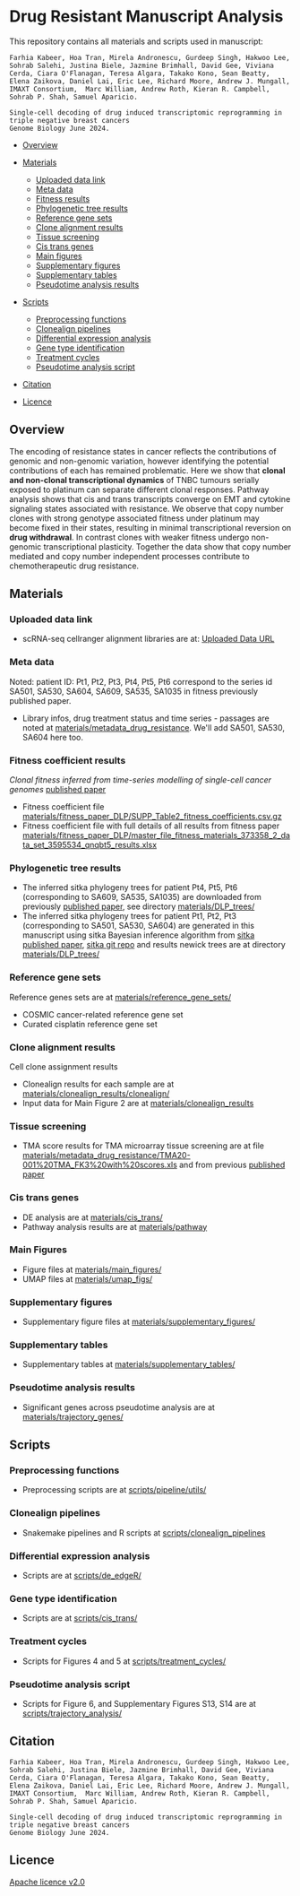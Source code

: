 
# Drug Resistant Manuscript Analysis

This repository contains all materials and scripts used in manuscript: 
```
Farhia Kabeer, Hoa Tran, Mirela Andronescu, Gurdeep Singh, Hakwoo Lee, Sohrab Salehi, Justina Biele, Jazmine Brimhall, David Gee, Viviana Cerda, Ciara O'Flanagan, Teresa Algara, Takako Kono, Sean Beatty, Elena Zaikova, Daniel Lai, Eric Lee, Richard Moore, Andrew J. Mungall, IMAXT Consortium,  Marc William, Andrew Roth, Kieran R. Campbell, Sohrab P. Shah, Samuel Aparicio.

Single-cell decoding of drug induced transcriptomic reprogramming in triple negative breast cancers
Genome Biology June 2024. 

```

- [Overview](#overview)
- [Materials](#materials)
  - [Uploaded data link](#uploaded-data-link)
  - [Meta data](#meta-data)
  - [Fitness results](#fitness-coefficient-results)
  - [Phylogenetic tree results](#phylogenetic-tree-results)
  - [Reference gene sets](#reference-gene-sets)
  - [Clone alignment results](#clone-alignment-results)
  - [Tissue screening](#tissue-screening)
  - [Cis trans genes](#cis-trans-genes)
  - [Main figures](#main-figures)
  - [Supplementary figures](#supplementary-figures)
  - [Supplementary tables](#supplementary-tables)
  - [Pseudotime analysis results](#pseudotime-analysis-results)
 
- [Scripts](#scripts)
  - [Preprocessing functions](#preprocessing-functions)
  - [Clonealign pipelines](#clonealign-pipelines)
  - [Differential expression analysis](#differential-expression-analysis)
  - [Gene type identification](#gene-type-identification)
  - [Treatment cycles](#treatment-cycles)
  - [Pseudotime analysis script](#pseudotime-analysis-script)
- [Citation](#citation)
- [Licence](#licence)


## Overview

The encoding of resistance states in cancer reflects the contributions of genomic and non-genomic variation, however identifying the potential contributions of each has remained problematic. Here we show that **clonal and non-clonal transcriptional dynamics** of TNBC tumours serially exposed to platinum can separate different clonal responses. Pathway analysis shows that cis and trans transcripts converge on EMT and cytokine signaling states associated with resistance. We observe that copy number clones with strong genotype associated fitness under platinum may become fixed in their states, resulting in minimal transcriptional reversion on **drug withdrawal**. In contrast clones with weaker fitness undergo non-genomic transcriptional plasticity. Together the data show that copy number mediated and copy number independent processes contribute to chemotherapeutic drug resistance.



## Materials

### Uploaded data link
- scRNA-seq cellranger alignment libraries are at: [Uploaded Data URL](https://ega-archive.org/studies/EGAS00001007242)


### Meta data
Noted: patient ID: Pt1, Pt2, Pt3, Pt4, Pt5, Pt6 correspond to the series id SA501, SA530, SA604, SA609, SA535, SA1035 in fitness previously published paper. 
- Library infos, drug treatment status and time series - passages are noted at [materials/metadata_drug_resistance](https://github.com/molonc/drug_resistant_material/tree/main/materials/metadata_drug_resistance/).
We'll add SA501, SA530, SA604 here too.


### Fitness coefficient results
*Clonal fitness inferred from time-series modelling of single-cell cancer genomes* [published paper](http://dx.doi.org/10.1038/s41586-021-03648-3)

- Fitness coefficient file [materials/fitness_paper_DLP/SUPP_Table2_fitness_coefficients.csv.gz](https://github.com/molonc/drug_resistant_material/tree/main/materials/fitness_paper_DLP/SUPP_Table2_fitness_coefficients.csv.gz)
- Fitness coefficient file with full details of all results from fitness paper [materials/fitness_paper_DLP/master_file_fitness_materials_373358_2_data_set_3595534_qnqbt5_results.xlsx](https://github.com/molonc/drug_resistant_material/tree/main/materials/fitness_paper_DLP/master_file_fitness_materials_373358_2_data_set_3595534_qnqbt5_results.xlsx)


### Phylogenetic tree results

- The inferred sitka phylogeny trees for patient Pt4, Pt5, Pt6 (corresponding to SA609, SA535, SA1035) are downloaded from previously [published paper](http://dx.doi.org/10.1038/s41586-021-03648-3), see directory [materials/DLP_trees/](https://github.com/molonc/drug_resistant_material/tree/main/materials/DLP_trees/)
- The inferred sitka phylogeny trees for patient Pt1, Pt2, Pt3 (corresponding to SA501, SA530, SA604) are generated in this manuscript using sitka Bayesian inference algorithm from [sitka published paper](https://peercommunityjournal.org/articles/10.24072/pcjournal.292/), [sitka git repo](https://github.com/UBC-Stat-ML/sitkatree/) and results newick trees are at directory [materials/DLP_trees/](https://github.com/molonc/drug_resistant_material/tree/main/materials/DLP_trees/)


### Reference gene sets
Reference genes sets are at [materials/reference_gene_sets/](https://github.com/molonc/drug_resistant_material/tree/main/materials/reference_gene_sets/)
- COSMIC cancer-related reference gene set
- Curated cisplatin reference gene set 


### Clone alignment results
Cell clone assignment results
- Clonealign results for each sample are at [materials/clonealign_results/clonealign/](https://github.com/molonc/drug_resistant_material/tree/main/materials/clonealign_results/clonealign/)
- Input data for Main Figure 2 are at [materials/clonealign_results](https://github.com/molonc/drug_resistant_material/tree/main/materials/clonealign_results)

### Tissue screening
- TMA score results for TMA microarray tissue screening are at file  [materials/metadata_drug_resistance/TMA20-001%20TMA_FK3%20with%20scores.xls](https://github.com/molonc/drug_resistant_material/blob/main/materials/metadata_drug_resistance/TMA20-001%20TMA_FK3%20with%20scores.xls) and from previous [published paper](http://dx.doi.org/10.1038/s41586-021-03648-3)

### Cis trans genes 
- DE analysis are at [materials/cis_trans/](https://github.com/molonc/drug_resistant_material/tree/main/materials/cis_trans/) 
- Pathway analysis results are at [materials/pathway](https://github.com/molonc/drug_resistant_material/tree/main/materials/pathway)

### Main Figures 
- Figure files at [materials/main_figures/](https://github.com/molonc/drug_resistant_material/tree/main/materials/main_figures/) 
- UMAP files at [materials/umap_figs/](https://github.com/molonc/drug_resistant_material/tree/main/materials/umap_figs/) 

### Supplementary figures 
- Supplementary figure files at [materials/supplementary_figures/](https://github.com/molonc/drug_resistant_material/tree/main/materials/supplementary_figures/) 

### Supplementary tables
- Supplementary tables at [materials/supplementary_tables/](https://github.com/molonc/drug_resistant_material/tree/main/materials/supplementary_tables/) 

### Pseudotime analysis results
- Significant genes across pseudotime analysis are at [materials/trajectory_genes/](https://github.com/molonc/drug_resistant_material/tree/main/materials/trajectory_genes/)


## Scripts

### Preprocessing functions
- Preprocessing scripts are at [scripts/pipeline/utils/](https://github.com/molonc/drug_resistant_material/tree/main/scripts/pipeline/utils/)

### Clonealign pipelines
- Snakemake pipelines and R scripts at [scripts/clonealign_pipelines](https://github.com/molonc/drug_resistant_material/tree/main/scripts/clonealign_pipelines)
### Differential expression analysis
- Scripts are at [scripts/de_edgeR/](https://github.com/molonc/drug_resistant_material/tree/main/scripts/de_edgeR/)
### Gene type identification
- Scripts are at [scripts/cis_trans/](https://github.com/molonc/drug_resistant_material/tree/main/scripts/cis_trans/)
### Treatment cycles
- Scripts for Figures 4 and 5 at [scripts/treatment_cycles/](https://github.com/molonc/drug_resistant_material/tree/main/scripts/treatment_cycles/)
### Pseudotime analysis script
- Scripts for Figure 6, and Supplementary Figures S13, S14 are at [scripts/trajectory_analysis/](https://github.com/molonc/drug_resistant_material/tree/main/scripts/trajectory_analysis/)



## Citation
```
Farhia Kabeer, Hoa Tran, Mirela Andronescu, Gurdeep Singh, Hakwoo Lee, Sohrab Salehi, Justina Biele, Jazmine Brimhall, David Gee, Viviana Cerda, Ciara O'Flanagan, Teresa Algara, Takako Kono, Sean Beatty, Elena Zaikova, Daniel Lai, Eric Lee, Richard Moore, Andrew J. Mungall, IMAXT Consortium,  Marc William, Andrew Roth, Kieran R. Campbell, Sohrab P. Shah, Samuel Aparicio.

Single-cell decoding of drug induced transcriptomic reprogramming in triple negative breast cancers
Genome Biology June 2024. 

```

## Licence
[Apache licence v2.0](https://github.com/molonc/drug_resistant_material/blob/main/LICENCE)

